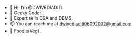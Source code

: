 - 👋 Hi, I’m @DWIVEDIADITI
- 👀 Geeky Coder . 
- 🌱 Expertise in DSA and DBMS.
- 📫 You can reach me at dwivediaditi06092002@gmail.com
- 🍔 Foodie(Veg) .
<!---
DWIVEDIADITI/DWIVEDIADITI is a ✨ special ✨ repository because its `README.md` (this file) appears on your GitHub profile.
You can click the Preview link to take a look at your changes.
--->
